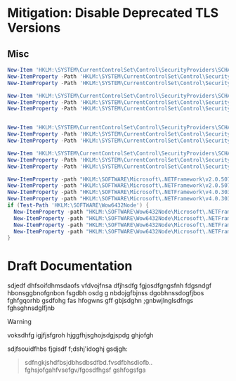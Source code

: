 <!-- Disable MDL subset for multiple top level header -->
<!-- markdownlint-disable MD025 -->
# Mitigation: Disable Deprecated TLS Versions

## Misc


```powershell
New-Item 'HKLM:\SYSTEM\CurrentControlSet\Control\SecurityProviders\SCHANNEL\Protocols\TLS 1.0\Server' -Force
New-ItemProperty -Path 'HKLM:\SYSTEM\CurrentControlSet\Control\SecurityProviders\SCHANNEL\Protocols\TLS 1.0\Server' –PropertyType 'DWORD' -Name 'Enabled' -Value '0' 
New-ItemProperty -Path 'HKLM:\SYSTEM\CurrentControlSet\Control\SecurityProviders\SCHANNEL\Protocols\TLS 1.0\Server' –PropertyType 'DWORD' -Name 'DisabledByDefault' -Value '1' 

New-Item 'HKLM:\SYSTEM\CurrentControlSet\Control\SecurityProviders\SCHANNEL\Protocols\TLS 1.0\Client' -Force
New-ItemProperty -Path 'HKLM:\SYSTEM\CurrentControlSet\Control\SecurityProviders\SCHANNEL\Protocols\TLS 1.0\Client' -PropertyType 'DWORD' -Name 'Enabled' -Value '0'
New-ItemProperty -Path 'HKLM:\SYSTEM\CurrentControlSet\Control\SecurityProviders\SCHANNEL\Protocols\TLS 1.0\Client' –PropertyType 'DWORD' -Name 'DisabledByDefault' -Value '1' 


New-Item 'HKLM:\SYSTEM\CurrentControlSet\Control\SecurityProviders\SCHANNEL\Protocols\TLS 1.1\Server' -Force
New-ItemProperty -Path 'HKLM:\SYSTEM\CurrentControlSet\Control\SecurityProviders\SCHANNEL\Protocols\TLS 1.1\Server' –PropertyType 'DWORD' -Name 'Enabled' -Value '0' 
New-ItemProperty -Path 'HKLM:\SYSTEM\CurrentControlSet\Control\SecurityProviders\SCHANNEL\Protocols\TLS 1.1\Server' –PropertyType 'DWORD' -Name 'DisabledByDefault' -Value '1' 

New-Item 'HKLM:\SYSTEM\CurrentControlSet\Control\SecurityProviders\SCHANNEL\Protocols\TLS 1.1\Client' -Force
New-ItemProperty -Path 'HKLM:\SYSTEM\CurrentControlSet\Control\SecurityProviders\SCHANNEL\Protocols\TLS 1.1\Client' -PropertyType 'DWORD' -Name 'Enabled' -Value '0'
New-ItemProperty -Path 'HKLM:\SYSTEM\CurrentControlSet\Control\SecurityProviders\SCHANNEL\Protocols\TLS 1.1\Client' –PropertyType 'DWORD' -Name 'DisabledByDefault' -Value '1'
```

```powershell
New-ItemProperty -path "HKLM:\SOFTWARE\Microsoft\.NETFramework\v2.0.50727" -name 'SystemDefaultTlsVersions' -value 1 -PropertyType 'DWord' -Force | Out-Null
New-ItemProperty -path "HKLM:\SOFTWARE\Microsoft\.NETFramework\v2.0.50727" -name 'SchUseStrongCrypto' -value 1 -PropertyType 'DWord' -Force | Out-Null
New-ItemProperty -path "HKLM:\SOFTWARE\Microsoft\.NETFramework\v4.0.30319" -name 'SystemDefaultTlsVersions' -value 1 -PropertyType 'DWord' -Force | Out-Null
New-ItemProperty -path "HKLM:\SOFTWARE\Microsoft\.NETFramework\v4.0.30319" -name 'SchUseStrongCrypto' -value 1 -PropertyType 'DWord' -Force | Out-Null
if (Test-Path 'HKLM:\SOFTWARE\Wow6432Node') {
  New-ItemProperty -path "HKLM:\SOFTWARE\Wow6432Node\Microsoft\.NETFramework\v2.0.50727" -name 'SystemDefaultTlsVersions' -value 1 -PropertyType 'DWord' -Force | Out-Null
  New-ItemProperty -path "HKLM:\SOFTWARE\Wow6432Node\Microsoft\.NETFramework\v2.0.50727" -name 'SchUseStrongCrypto' -value 1 -PropertyType 'DWord' -Force | Out-Null
  New-ItemProperty -path "HKLM:\SOFTWARE\Wow6432Node\Microsoft\.NETFramework\v4.0.30319" -name 'SystemDefaultTlsVersions' -value 1 -PropertyType 'DWord' -Force | Out-Null
  New-ItemProperty -path "HKLM:\SOFTWARE\Wow6432Node\Microsoft\.NETFramework\v4.0.30319" -name 'SchUseStrongCrypto' -value 1 -PropertyType 'DWord' -Force | Out-Null
}
```

# Draft Documentation

sdjedf dhfsoifdhmsdaofs vfdvojfnsa
dfjhsdfg fgjosdfgngsfnh fdgsndgf hbonsggbnofgnbon 
fsgdbh osdg g nbdojgfbjnss dgobhnssdogfjbos fghfgqorhb  gsdfohg
fas hfogwns gff gbjsdghn ;gnbwjlnglsdfngs  fghsghnsdglfjnb

>[!WARNING]
> voksdhfg igjfjsfgroh hjggfhjsghojsdgjspdg ghjofgh
> 
> sdjfsouidfhbs fjgisdf f;dshj'idoghj gsdjgh:
> > sdfngkjshdfbsjdbhsdbsdfbd.fvsdfbhsdiofb.. fghsjofgahfvsefgv/fgosdfhgsf gshfogsfga

